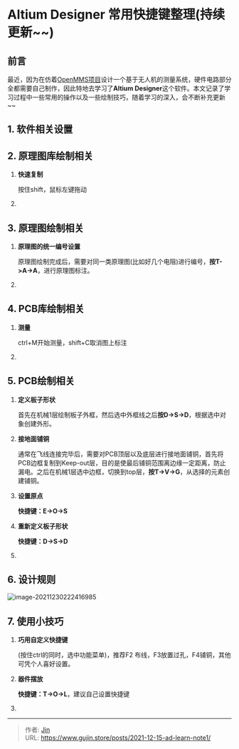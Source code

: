 # Altium Designer 常用快捷键整理(持续更新~~)


## 前言

最近，因为在仿着[OpenMMS项目](https://www.openmms.org/wp-content/uploads/html/openmms_hardware.html)设计一个基于无人机的测量系统，硬件电路部分全都需要自己制作，因此特地去学习了**Altium Designer**这个软件。本文记录了学习过程中一些常用的操作以及一些绘制技巧，随着学习的深入，会不断补充更新~~



## 1. 软件相关设置





## 2. 原理图库绘制相关

1. **快速复制**

   按住shift，鼠标左键拖动

2. 

## 3. 原理图绘制相关

1. **原理图的统一编号设置**

   原理图绘制完成后，需要对同一类原理图(比如好几个电阻)进行编号，**按T->A->A**，进行原理图标注。

2. 





## 4. PCB库绘制相关

1. **测量**

   ctrl+M开始测量，shift+C取消图上标注

2. 



## 5. PCB绘制相关

1. **定义板子形状**

   首先在机械1层绘制板子外框，然后选中外框线之后**按D->S->D**，根据选中对象创建外形。

2. **接地面铺铜**

   通常在飞线连接完毕后，需要对PCB顶层以及底层进行接地面铺铜，首先将PCB边框复制到Keep-out层，目的是使最后铺铜范围离边缘一定距离，防止漏电。之后在机械1层选中边框，切换到top层，**按T->V->G**，从选择的元素创建铺铜。

3. **设置原点**

   **快捷键：E->O->S**

4. **重新定义板子形状**

   **快捷键：D->S->D**

5. 



## 6. 设计规则

![image-20211230222416985](https://img.gujin.store/img/image-20211230222416985.png)



## 7. 使用小技巧

1. **巧用自定义快捷键**

   (按住ctrl的同时，选中功能菜单)，推荐F2 布线，F3放置过孔，F4铺铜，其他可凭个人喜好设置。

2. **器件摆放**

   **快捷键：T->O->L**，建议自己设置快捷键

3. 



---

> 作者: [Jin](https://img.gujin.store/img/favicon.ico)  
> URL: https://www.gujin.store/posts/2021-12-15-ad-learn-note1/  

